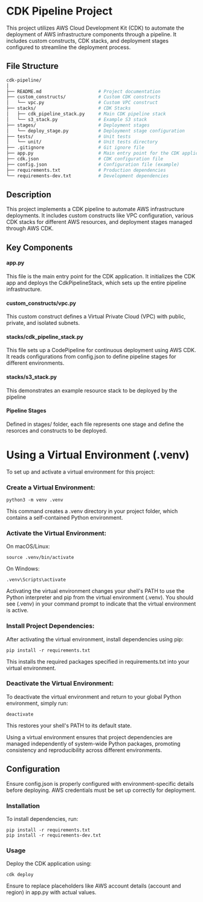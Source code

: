 # CDK Pipeline Project
This project utilizes AWS Cloud Development Kit (CDK) to automate the deployment of AWS infrastructure components through a pipeline. It includes custom constructs, CDK stacks, and deployment stages configured to streamline the deployment process.

## File Structure
```sh
cdk-pipeline/
│
├── README.md                     # Project documentation
├── custom_constructs/            # Custom CDK constructs
│   └── vpc.py                    # Custom VPC construct
├── stacks/                       # CDK Stacks
│   ├── cdk_pipeline_stack.py     # Main CDK pipeline stack
│   └── s3_stack.py               # Example S3 stack
├── stages/                       # Deployment stages
│   └── deploy_stage.py           # Deployment stage configuration
├── tests/                        # Unit tests
│   └── unit/                     # Unit tests directory
├── .gitignore                    # Git ignore file
├── app.py                        # Main entry point for the CDK application
├── cdk.json                      # CDK configuration file
├── config.json                   # Configuration file (example)
├── requirements.txt              # Production dependencies
└── requirements-dev.txt          # Development dependencies
```

## Description
This project implements a CDK pipeline to automate AWS infrastructure deployments. It includes custom constructs like VPC configuration, various CDK stacks for different AWS resources, and deployment stages managed through AWS CDK.

## Key Components

#### app.py
This file is the main entry point for the CDK application. It initializes the CDK app and deploys the CdkPipelineStack, which sets up the entire pipeline infrastructure.

#### custom_constructs/vpc.py
This custom construct defines a Virtual Private Cloud (VPC) with public, private, and isolated subnets.

#### stacks/cdk_pipeline_stack.py
This file sets up a CodePipeline for continuous deployment using AWS CDK. It reads configurations from config.json to define pipeline stages for different environments.

#### stacks/s3_stack.py
This demonstrates an example resource stack to be deployed by the pipeline

#### Pipeline Stages
Defined in stages/ folder, each file represents one stage and define the resorces and constructs to be deployed.

# Using a Virtual Environment (.venv)
To set up and activate a virtual environment for this project:

### Create a Virtual Environment:

```
python3 -m venv .venv
```

This command creates a .venv directory in your project folder, which contains a self-contained Python environment.


### Activate the Virtual Environment:

On macOS/Linux:
```
source .venv/bin/activate
```

On Windows:
```
.venv\Scripts\activate
```

Activating the virtual environment changes your shell's PATH to use the Python interpreter and pip from the virtual environment (.venv). You should see (.venv) in your command prompt to indicate that the virtual environment is active.


### Install Project Dependencies:
After activating the virtual environment, install dependencies using pip:
```
pip install -r requirements.txt
```

This installs the required packages specified in requirements.txt into your virtual environment.


### Deactivate the Virtual Environment:
To deactivate the virtual environment and return to your global Python environment, simply run:
```
deactivate
```

This restores your shell's PATH to its default state.

Using a virtual environment ensures that project dependencies are managed independently of system-wide Python packages, promoting consistency and reproducibility across different environments.

## Configuration
Ensure config.json is properly configured with environment-specific details before deploying. AWS credentials must be set up correctly for deployment.

### Installation
To install dependencies, run:
```
pip install -r requirements.txt
pip install -r requirements-dev.txt
```

### Usage
Deploy the CDK application using:
```
cdk deploy
```

Ensure to replace placeholders like AWS account details (account and region) in app.py with actual values.
